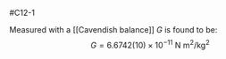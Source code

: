 #C12-1 

Measured with a [[Cavendish balance]] $G$ is found to be:
$$G = 6.6742(10)\times10^{-11} \text{ N m}^2/\text{kg}^2$$

